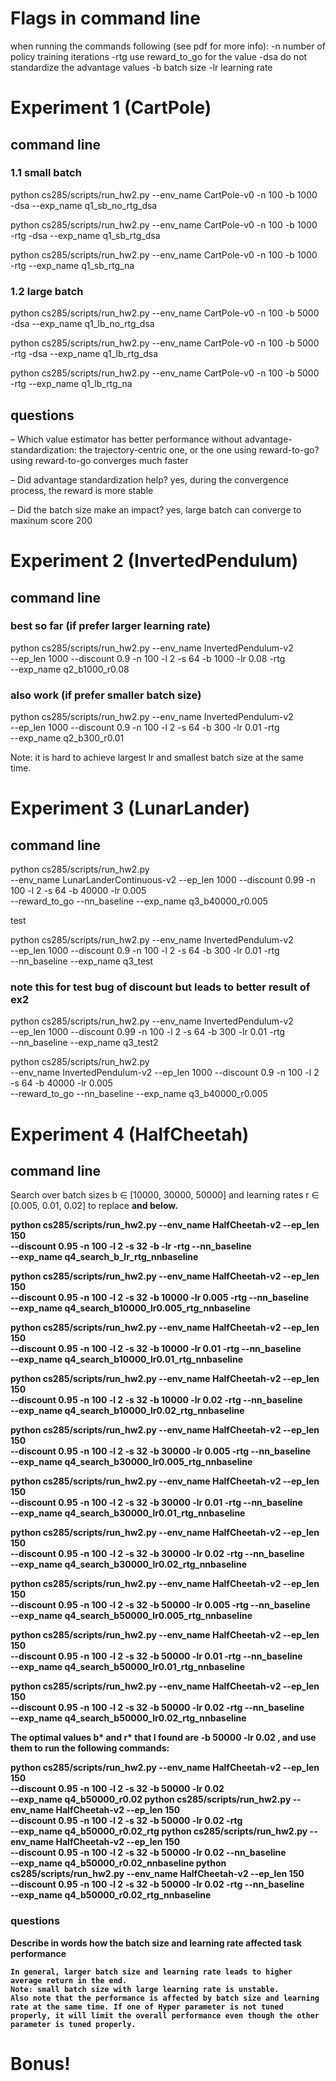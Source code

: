 # Flags in command line
when running the commands following (see pdf for more info):
-n number of policy training iterations
-rtg use reward_to_go for the value
-dsa do not standardize the advantage values
-b batch size
-lr learning rate


# Experiment 1 (CartPole)
## command line
### 1.1 small batch
python cs285/scripts/run_hw2.py --env_name CartPole-v0 -n 100 -b 1000 \
    -dsa --exp_name q1_sb_no_rtg_dsa
    
python cs285/scripts/run_hw2.py --env_name CartPole-v0 -n 100 -b 1000 \
    -rtg -dsa --exp_name q1_sb_rtg_dsa
    
python cs285/scripts/run_hw2.py --env_name CartPole-v0 -n 100 -b 1000 \
    -rtg --exp_name q1_sb_rtg_na
### 1.2 large batch   
python cs285/scripts/run_hw2.py --env_name CartPole-v0 -n 100 -b 5000 \
    -dsa --exp_name q1_lb_no_rtg_dsa
    
python cs285/scripts/run_hw2.py --env_name CartPole-v0 -n 100 -b 5000 \
    -rtg -dsa --exp_name q1_lb_rtg_dsa
    
python cs285/scripts/run_hw2.py --env_name CartPole-v0 -n 100 -b 5000 \
    -rtg --exp_name q1_lb_rtg_na
    
## questions
– Which value estimator has better performance without advantage-standardization: the trajectory-centric one, or the one using reward-to-go?
 using reward-to-go converges much faster
     
– Did advantage standardization help?
yes, during the convergence process, the reward is more stable

– Did the batch size make an impact?
yes, large batch can converge to maxinum score 200 


# Experiment 2 (InvertedPendulum)
## command line


### best so far (if prefer larger learning rate)
python cs285/scripts/run_hw2.py --env_name InvertedPendulum-v2 \
--ep_len 1000 --discount 0.9 -n 100 -l 2 -s 64 -b 1000 -lr 0.08 -rtg \
--exp_name q2_b1000_r0.08

### also work (if prefer smaller batch size)
python cs285/scripts/run_hw2.py --env_name InvertedPendulum-v2 \
--ep_len 1000 --discount 0.9 -n 100 -l 2 -s 64 -b 300 -lr 0.01 -rtg \
--exp_name q2_b300_r0.01

Note: it is hard to achieve largest lr and smallest batch size at the same time.


# Experiment 3 (LunarLander)
## command line
python cs285/scripts/run_hw2.py \
--env_name LunarLanderContinuous-v2 --ep_len 1000
--discount 0.99 -n 100 -l 2 -s 64 -b 40000 -lr 0.005 \
--reward_to_go --nn_baseline --exp_name q3_b40000_r0.005




test

python cs285/scripts/run_hw2.py --env_name InvertedPendulum-v2 \
--ep_len 1000 --discount 0.9 -n 100 -l 2 -s 64 -b 300 -lr 0.01 -rtg \
--nn_baseline --exp_name q3_test

### note this for test bug of discount but leads to better result of ex2
python cs285/scripts/run_hw2.py --env_name InvertedPendulum-v2 \
--ep_len 1000 --discount 0.99 -n 100 -l 2 -s 64 -b 300 -lr 0.01 -rtg \
--nn_baseline --exp_name q3_test2





python cs285/scripts/run_hw2.py \
--env_name InvertedPendulum-v2 --ep_len 1000
--discount 0.9 -n 100 -l 2 -s 64 -b 40000 -lr 0.005 \
--reward_to_go --nn_baseline --exp_name q3_b40000_r0.005

# Experiment 4 (HalfCheetah)
## command line
Search over batch sizes b ∈ [10000, 30000, 50000]
and learning rates r ∈ [0.005, 0.01, 0.02] to replace <b> and <r> below.
    
python cs285/scripts/run_hw2.py --env_name HalfCheetah-v2 --ep_len 150 \
--discount 0.95 -n 100 -l 2 -s 32 -b <b> -lr <r> -rtg --nn_baseline \
--exp_name q4_search_b<b>_lr<r>_rtg_nnbaseline
    

        
    
python cs285/scripts/run_hw2.py --env_name HalfCheetah-v2 --ep_len 150 \
--discount 0.95 -n 100 -l 2 -s 32 -b 10000 -lr 0.005 -rtg --nn_baseline \
--exp_name q4_search_b10000_lr0.005_rtg_nnbaseline
    
    
python cs285/scripts/run_hw2.py --env_name HalfCheetah-v2 --ep_len 150 \
--discount 0.95 -n 100 -l 2 -s 32 -b 10000 -lr 0.01 -rtg --nn_baseline \
--exp_name q4_search_b10000_lr0.01_rtg_nnbaseline
    
python cs285/scripts/run_hw2.py --env_name HalfCheetah-v2 --ep_len 150 \
--discount 0.95 -n 100 -l 2 -s 32 -b 10000 -lr 0.02 -rtg --nn_baseline \
--exp_name q4_search_b10000_lr0.02_rtg_nnbaseline
    
    
    
    
python cs285/scripts/run_hw2.py --env_name HalfCheetah-v2 --ep_len 150 \
--discount 0.95 -n 100 -l 2 -s 32 -b 30000 -lr 0.005 -rtg --nn_baseline \
--exp_name q4_search_b30000_lr0.005_rtg_nnbaseline
    
    
python cs285/scripts/run_hw2.py --env_name HalfCheetah-v2 --ep_len 150 \
--discount 0.95 -n 100 -l 2 -s 32 -b 30000 -lr 0.01 -rtg --nn_baseline \
--exp_name q4_search_b30000_lr0.01_rtg_nnbaseline
    
python cs285/scripts/run_hw2.py --env_name HalfCheetah-v2 --ep_len 150 \
--discount 0.95 -n 100 -l 2 -s 32 -b 30000 -lr 0.02 -rtg --nn_baseline \
--exp_name q4_search_b30000_lr0.02_rtg_nnbaseline

    
    
    
    
python cs285/scripts/run_hw2.py --env_name HalfCheetah-v2 --ep_len 150 \
--discount 0.95 -n 100 -l 2 -s 32 -b 50000 -lr 0.005 -rtg --nn_baseline \
--exp_name q4_search_b50000_lr0.005_rtg_nnbaseline
    
    
python cs285/scripts/run_hw2.py --env_name HalfCheetah-v2 --ep_len 150 \
--discount 0.95 -n 100 -l 2 -s 32 -b 50000 -lr 0.01 -rtg --nn_baseline \
--exp_name q4_search_b50000_lr0.01_rtg_nnbaseline
    
python cs285/scripts/run_hw2.py --env_name HalfCheetah-v2 --ep_len 150 \
--discount 0.95 -n 100 -l 2 -s 32 -b 50000 -lr 0.02 -rtg --nn_baseline \
--exp_name q4_search_b50000_lr0.02_rtg_nnbaseline

    
    
    

The optimal values b* and r* that I found are -b 50000 -lr 0.02 , and use them to run the following commands:
    
    
python cs285/scripts/run_hw2.py --env_name HalfCheetah-v2 --ep_len 150 \
--discount 0.95 -n 100 -l 2 -s 32 -b 50000 -lr 0.02 \
--exp_name q4_b50000_r0.02
python cs285/scripts/run_hw2.py --env_name HalfCheetah-v2 --ep_len 150 \
--discount 0.95 -n 100 -l 2 -s 32 -b 50000 -lr 0.02 -rtg \
--exp_name q4_b50000_r0.02_rtg
python cs285/scripts/run_hw2.py --env_name HalfCheetah-v2 --ep_len 150 \
--discount 0.95 -n 100 -l 2 -s 32 -b 50000 -lr 0.02 --nn_baseline \
--exp_name q4_b50000_r0.02_nnbaseline
python cs285/scripts/run_hw2.py --env_name HalfCheetah-v2 --ep_len 150 \
--discount 0.95 -n 100 -l 2 -s 32 -b 50000 -lr 0.02 -rtg --nn_baseline \
--exp_name q4_b50000_r0.02_rtg_nnbaseline


    
### questions
Describe in words how the batch size and learning rate affected task performance
    
    In general, larger batch size and learning rate leads to higher average return in the end.
    Note: small batch size with large learning rate is unstable.
    Also note that the performance is affected by batch size and learning rate at the same time. If one of Hyper parameter is not tuned properly, it will limit the overall performance even though the other parameter is tuned properly.
 
       
  
# Bonus!